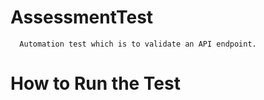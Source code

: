 # AssessmentTest
      Automation test which is to validate an API endpoint.


# How to Run the Test
